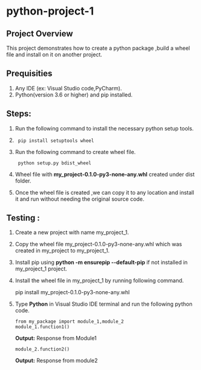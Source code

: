# python-project-1
## Project Overview
This project demonstrates how to create a python package ,build a wheel file and install on it on another project.

## Prequisities
   1. Any IDE (ex: Visual Studio code,PyCharm).
   2. Python(version 3.6 or higher) and pip installed.

## Steps:
  1. Run the following command to install the necessary python setup tools.
  2. 
          pip install setuptools wheel
  3. Run the following command to create wheel file.
     
          python setup.py bdist_wheel
  5. Wheel file with **my_project-0.1.0-py3-none-any.whl** created under dist folder.
  6. Once the wheel file is created ,we can copy it to any location and install it and run without needing the original source code.

## Testing :
  1. Create a new project with name my_project_1.
  2. Copy the wheel file my_project-0.1.0-py3-none-any.whl which was created in my_project to my_project_1.
  3. Install pip using **python -m ensurepip --default-pip**  if not installed in my_project_1 project.
  4. Install the wheel file in my_project_1 by running following command.

        pip install my_project-0.1.0-py3-none-any.whl
  6. Type **Python** in Visual Studio IDE terminal and run the following python code.
     
         from my_package import module_1,module_2
         module_1.function1()
     **Output:**
         Response from Module1
     
         module_2.function2()
     **Output:**
          Response from module2

     


       

